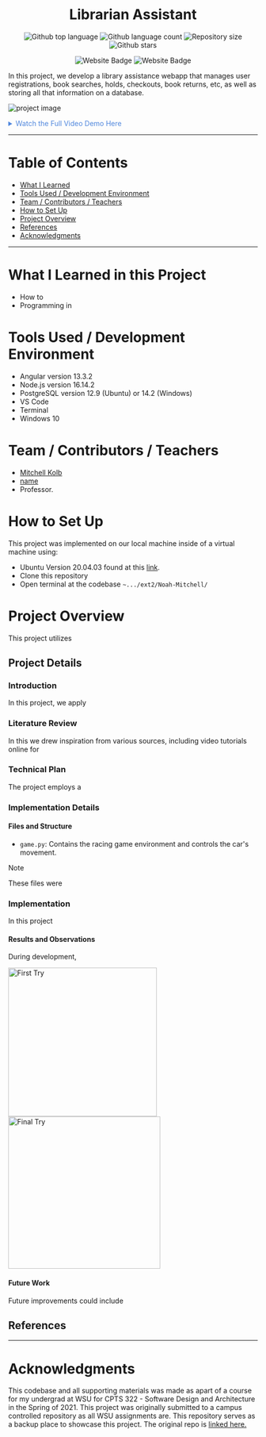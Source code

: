 
<h1 align="center">Librarian Assistant</h1>

<p align="center">
  <img alt="Github top language" src="https://img.shields.io/github/languages/top/mitchellkolb/librarian-assistant?color=56BEB8">

  <img alt="Github language count" src="https://img.shields.io/github/languages/count/mitchellkolb/librarian-assistant?color=56BEB8">

  <img alt="Repository size" src="https://img.shields.io/github/repo-size/mitchellkolb/librarian-assistant?color=56BEB8">

  <img alt="Github stars" src="https://img.shields.io/github/stars/mitchellkolb/librarian-assistant?color=56BEB8" />
</p>

<p align="center">
<img
    src="https://img.shields.io/badge/Python-3776AB?style=for-the-badge&logo=Python&logoColor=white"
    alt="Website Badge" />
<img
    src="https://img.shields.io/badge/Windows-0078D6?style=for-the-badge&logo=Windows 10&logoColor=white"
    alt="Website Badge" />
</p>

In this project, we develop a library assistance webapp that manages user registrations, book searches, holds, checkouts, book returns, etc, as well as storing all that information on a database. 

![project image](resources/image1.png)

<details>
<summary style="color:#5087dd">Watch the Full Video Demo Here</summary>

[![Full Video Demo Here](https://img.youtube.com/vi/q_6WR5n7nQA/0.jpg)](https://www.youtube.com/watch?v=q_6WR5n7nQA)

</details>

---

# Table of Contents
- [What I Learned](#what-i-learned-in-this-project)
- [Tools Used / Development Environment](#tools-used--development-environment)
- [Team / Contributors / Teachers](#team--contributors--teachers)
- [How to Set Up](#how-to-set-up)
- [Project Overview](#project-overview)
- [References](#references)
- [Acknowledgments](#acknowledgments)

---

# What I Learned in this Project
- How to
- Programming in 



# Tools Used / Development Environment
- Angular version 13.3.2
- Node.js version 16.14.2
- PostgreSQL version 12.9 (Ubuntu) or 14.2 (Windows)
- VS Code
- Terminal
- Windows 10





# Team / Contributors / Teachers
- [Mitchell Kolb](https://github.com/mitchellkolb)
- [name]()
- Professor. 





# How to Set Up
This project was implemented on our local machine inside of a virtual machine using:
- Ubuntu Version 20.04.03 found at this [link](http://lt.releases.ubuntu.com/20.04.3/).
- Clone this repository 
- Open terminal at the codebase `~.../ext2/Noah-Mitchell/`





# Project Overview
This project utilizes 



## Project Details

### Introduction
In this project, we apply 


### Literature Review
In this we drew inspiration from various sources, including video tutorials online for 


### Technical Plan
The project employs a 


### Implementation Details

#### Files and Structure
- `game.py`: Contains the racing game environment and controls the car's movement.
> [!NOTE]
> These files were 


### Implementation
In this project

#### Results and Observations
During development,
<p float="left">
  <img src="resources/image1.png" alt="First Try" width="300" />
  <img src="resources/image2.png" alt="Final Try" width="307" />
</p>

#### Future Work
Future improvements could include



## References



--- 
# Acknowledgments
This codebase and all supporting materials was made as apart of a course for my undergrad at WSU for CPTS 322 - Software Design and Architecture in the Spring of 2021. This project was originally submitted to a campus controlled repository as all WSU assignments are. This repository serves as a backup place to showcase this project. The original repo is [linked here.](https://github.com/Joshua-Konop/JPENJ-322-Library-Project)


